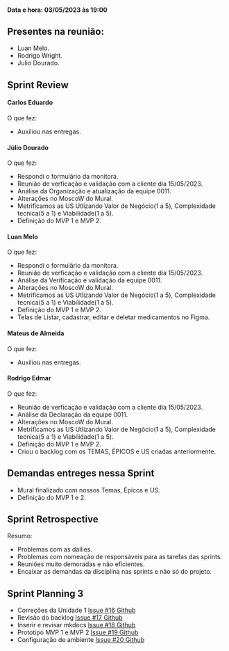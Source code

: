 #### Data e hora: 03/05/2023 às 19:00

## Presentes na reunião:

- Luan Melo.
- Rodrigo Wright.
- Julio Dourado.
    
## Sprint Review
#### Carlos Eduardo
O que fez:

- Auxiliou nas entregas.

#### Júlio Dourado
O que fez: 

 - Respondi o formulário da monitora.
 - Reunião de verficação e validação com a cliente dia 15/05/2023.
 - Análise da Organização e atualização da equipe 0011.
 - Alterações no MoscoW do Mural.
 - Metrificamos as US Utlizando Valor de Negócio(1 a 5), Complexidade tecnica(5 a 1) e Viabilidade(1 a 5).
 - Definição do MVP 1 e MVP 2.

#### Luan Melo
O que fez:

- Respondi o formulário da monitora.
- Reunião de verficação e validação com a cliente dia 15/05/2023.
- Análise da Verificação e validação da equipe 0011.
- Alterações no MoscoW do Mural.
- Metrificamos as US Utlizando Valor de Negócio(1 a 5), Complexidade tecnica(5 a 1) e Viabilidade(1 a 5).
- Definição do MVP 1 e MVP 2.
- Telas de Listar, cadastrar, editar e deletar medicamentos no Figma.

#### Mateus de Almeida
O que fez:

- Auxiliou nas entregas.


#### Rodrigo Edmar
O que fez:

   - Reunião de verficação e validação com a cliente dia 15/05/2023.
   - Análise da Declaração da equipe 0011.
   - Alterações no MoscoW do Mural.
   - Metrificamos as US Utlizando Valor de Negócio(1 a 5), Complexidade tecnica(5 a 1) e Viabilidade(1 a 5).
   - Definição do MVP 1 e MVP 2.
   - Criou o backlog com os TEMAS, ÉPICOS e US criadas anteriormente.

## Demandas entreges nessa Sprint

   - Mural finalizado com nossos Temas, Épicos e US.
   - Definição do MVP 1 e 2.

## Sprint Retrospective 
Resumo:

   - Problemas com as dailies.
   - Problemas com nomeação de responsáveis para as tarefas das sprints.
   - Reuniões muito demoradas e não eficientes.
   - Encaixar as demandas da disciplina nas sprints e não só do projeto.

## Sprint Planning 3

   - Correções da Unidade 1 <a href="https://github.com/mdsreq-fga-unb/2023.1-MedicaCerto/issues/16" target="_blank">Issue #16 Github</a>
   - Revisão do backlog <a href="https://github.com/orgs/mdsreq-fga-unb/projects/13/views/1?pane=issue&itemId=28502877" target="_blank">Issue #17 Github</a>
   - Inserir e revisar mkdocs <a href="https://github.com/orgs/mdsreq-fga-unb/projects/13/views/1?pane=issue&itemId=28503061" target="_blank">Issue #18 Github</a>
   - Prototipo MVP 1 e MVP 2 <a href="https://github.com/orgs/mdsreq-fga-unb/projects/13/views/1?pane=issue&itemId=28502984" target="_blank">Issue #19 Github</a>
   - Configuração de ambiente <a href="https://github.com/orgs/mdsreq-fga-unb/projects/13/views/1?pane=issue&itemId=28503965" target="_blank"> Issue #20 Github</a>




